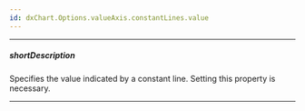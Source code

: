 ```yaml
---
id: dxChart.Options.valueAxis.constantLines.value
---
```

---
##### shortDescription
Specifies the value indicated by a constant line. Setting this property is necessary.

---
